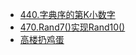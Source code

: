 * [440.字典序的第K小数字](/LeetCode/经典/440.%20字典序的第K小数字.md)
* [470.Rand7()实现Rand10()](/LeetCode/经典/470.%20用%20Rand7()%20实现%20Rand10().md)
* [高楼扔鸡蛋](/LeetCode/经典/高楼扔鸡蛋.md)